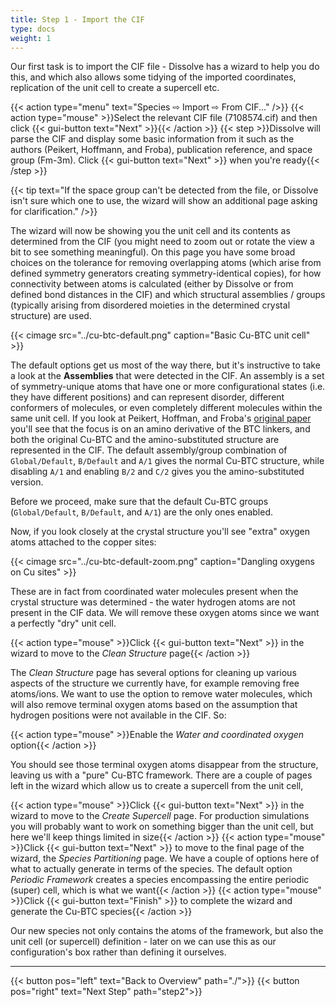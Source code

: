 ```yaml
---
title: Step 1 - Import the CIF
type: docs
weight: 1
---
```


Our first task is to import the CIF file - Dissolve has a wizard to help you do this, and which also allows some tidying of the imported coordinates, replication of the unit cell to create a supercell etc.

{{< action type="menu" text="Species &#8680; Import &#8680; From CIF..." />}}
{{< action type="mouse" >}}Select the relevant CIF file (7108574.cif) and then click {{< gui-button text="Next" >}}{{< /action >}}
{{< step >}}Dissolve will parse the CIF and display some basic information from it such as the authors (Peikert, Hoffmann, and Froba), publication reference, and space group (Fm-3m). Click {{< gui-button text="Next" >}} when you're ready{{< /step >}}

{{< tip text="If the space group can't be detected from the file, or Dissolve isn't sure which one to use, the wizard will show an additional page asking for clarification." />}}

The wizard will now be showing you the unit cell and its contents as determined from the CIF (you might need to zoom out or rotate the view a bit to see something meaningful). On this page you have some broad choices on the tolerance for removing overlapping atoms (which arise from defined symmetry generators creating symmetry-identical copies), for how connectivity between atoms is calculated (either by Dissolve or from defined bond distances in the CIF) and which structural assemblies / groups (typically arising from disordered moieties in the determined crystal structure) are used.

{{< cimage src="../cu-btc-default.png" caption="Basic Cu-BTC unit cell" >}}

The default options get us most of the way there, but it's instructive to take a look at the **Assemblies** that were detected in the CIF. An assembly is a set of symmetry-unique atoms that have one or more configurational states (i.e. they have different positions) and can represent disorder, different conformers of molecules, or even completely different molecules within the same unit cell. If you look at Peikert, Hoffman, and Froba's [original paper](https://doi.org/10.1039/C2CC36220A) you'll see that the focus is on an amino derivative of the BTC linkers, and both the original Cu-BTC and the amino-substituted structure are represented in the CIF. The default assembly/group combination of `Global/Default`, `B/Default` and `A/1` gives the normal Cu-BTC structure, while disabling `A/1` and enabling `B/2` and `C/2` gives you the amino-substituted version.

Before we proceed, make sure that the default Cu-BTC groups (`Global/Default`, `B/Default`, and `A/1`) are the only ones enabled.

Now, if you look closely at the crystal structure you'll see "extra" oxygen atoms attached to the copper sites:

{{< cimage src="../cu-btc-default-zoom.png" caption="Dangling oxygens on Cu sites" >}}

These are in fact from coordinated water molecules present when the crystal structure was determined - the water hydrogen atoms are not present in the CIF data. We will remove these oxygen atoms since we want a perfectly "dry" unit cell.

{{< action type="mouse" >}}Click {{< gui-button text="Next" >}} in the wizard to move to the _Clean Structure_ page{{< /action >}}

The _Clean Structure_ page has several options for cleaning up various aspects of the structure we currently have, for example removing free atoms/ions. We want to use the option to remove water molecules, which will also remove terminal oxygen atoms based on the assumption that hydrogen positions were not available in the CIF. So:

{{< action type="mouse" >}}Enable the _Water and coordinated oxygen_ option{{< /action >}}

You should see those terminal oxygen atoms disappear from the structure, leaving us with a "pure" Cu-BTC framework. There are a couple of pages left in the wizard which allow us to create a supercell from the unit cell,

{{< action type="mouse" >}}Click {{< gui-button text="Next" >}} in the wizard to move to the _Create Supercell_ page. For production simulations you will probably want to work on something bigger than the unit cell, but here we'll keep things limited in size{{< /action >}}
{{< action type="mouse" >}}Click {{< gui-button text="Next" >}} to move to the final page of the wizard, the _Species Partitioning_ page. We have a couple of options here of what to actually generate in terms of the species. The default option _Periodic Framework_ creates a species encompassing the entire periodic (super) cell, which is what we want{{< /action >}}
{{< action type="mouse" >}}Click {{< gui-button text="Finish" >}} to complete the wizard and generate the Cu-BTC species{{< /action >}}

Our new species not only contains the atoms of the framework, but also the unit cell (or supercell) definition - later on we can use this as our configuration's box rather than defining it ourselves.

* * *
{{< button pos="left" text="Back to Overview" path="./">}}
{{< button pos="right" text="Next Step" path="step2">}}
